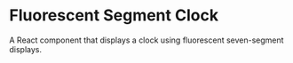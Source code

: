 # Fluorescent Segment Clock

A React component that displays a clock using fluorescent seven-segment displays.
